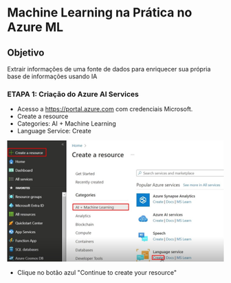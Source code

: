 # Machine Learning na Prática no Azure ML

## Objetivo
Extrair informações de uma fonte de dados para enriquecer sua própria base de informações usando IA

### ETAPA 1: Criação do Azure AI Services
- Acesso a https://portal.azure.com com credenciais Microsoft.
- Create a resource
- Categories: AI + Machine Learning
- Language Service: Create

![](https://github.com/rafalealsilva/DIO-Microsoft-Azure-AI-Fundamentals/blob/afc253b931e29f6930055924810b484ccab6cb4c/lab_03%20language%20studio/misc/Screenshot_1.jpg)

- Clique no botão azul "Continue to create your resource"
